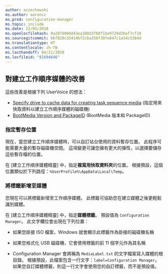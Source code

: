 ```yaml
---
author: aczechowski
ms.author: aaroncz
ms.prod: configuration-manager
ms.topic: include
ms.date: 12/03/2018
ms.openlocfilehash: 9a207d060d43ea108d3f88f1be9729d3bef7cf18
ms.sourcegitcommit: bbf820c35414bf2cba356f30fe047c1a34c5384d
ms.translationtype: HT
ms.contentlocale: zh-TW
ms.lasthandoff: 04/21/2020
ms.locfileid: "81694646"
---
```

## <a name="improvements-to-task-sequence-media-creation"></a><a name="bkmk_tsmedia"></a> 對建立工作順序媒體的改善 
<!--1359388-->

這些改善是根據下列 UserVoice 的想法：  
- [Specify drive to cache data for creating task sequence media](https://configurationmanager.uservoice.com/forums/300492-ideas/suggestions/34061488-specify-drive-to-cache-data-for-creating-task-sequ) (指定用來快取資料以建立工作順序媒體的磁碟機)  
- [BootMedia Version and PackageID](https://configurationmanager.uservoice.com/forums/300492-ideas/suggestions/32117215-bootmedia-version-and-packageid) (BootMedia 版本和 PackageID)  


### <a name="specify-temporary-storage"></a>指定暫存位置

現在，當您建立工作順序媒體時，可以自訂站台使用的資料暫存位置。 此程序可能需要大量的暫存磁碟機空間。 這項變更可讓您擁有更大的彈性，以選擇要儲存這些暫存檔的位置。 

在 [建立工作順序媒體精靈]  中，指定**複寫用快取資料夾**的位置。 根據預設，這個位置類似於下列路徑：`%UserProfile%\AppData\Local\Temp`。


### <a name="add-a-label-to-the-media"></a>將標籤新增至媒體

您現在可以將標籤新增至工作順序媒體。 此標籤可協助您在建立媒體之後更輕鬆識別媒體。

在 [建立工作順序媒體精靈]  中，指定**媒體標籤**。 預設值為 `Configuration Manager`。 此文字欄位會出現在下列位置：  

- 如果您掛接 ISO 檔案，Windows 就會顯示此標籤作為掛接的磁碟機名稱  

- 如果您格式化 USB 磁碟機，它會使用標籤的前 11 個字元作為其名稱  

- Configuration Manager 會將稱為 `MediaLabel.txt` 的文字檔案寫入媒體的根目錄。 根據預設，此檔案包含一行文字：`label=Configuration Manager`。 如果您自訂媒體標籤，則這一行文字會使用您的自訂標籤，而不是預設值。  


